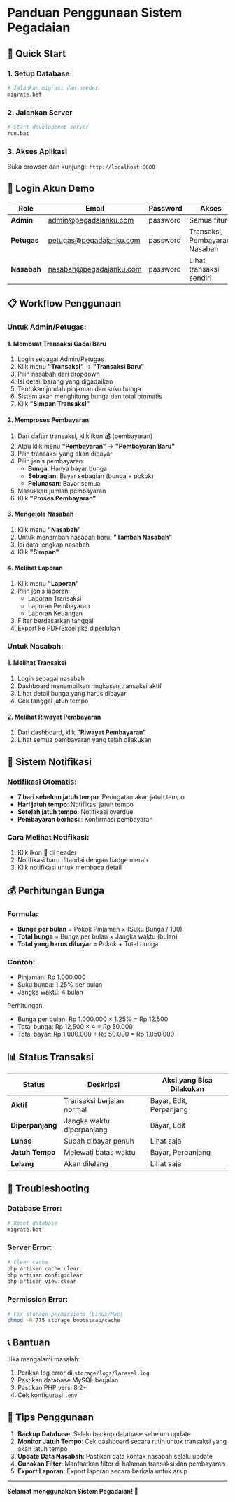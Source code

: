 # Panduan Penggunaan Sistem Pegadaian

## 🚀 Quick Start

### 1. Setup Database
```bash
# Jalankan migrasi dan seeder
migrate.bat
```

### 2. Jalankan Server
```bash
# Start development server
run.bat
```

### 3. Akses Aplikasi
Buka browser dan kunjungi: `http://localhost:8000`

## 👤 Login Akun Demo

| Role | Email | Password | Akses |
|------|-------|----------|-------|
| **Admin** | admin@pegadaianku.com | password | Semua fitur |
| **Petugas** | petugas@pegadaianku.com | password | Transaksi, Pembayaran, Nasabah |
| **Nasabah** | nasabah@pegadaianku.com | password | Lihat transaksi sendiri |

## 📋 Workflow Penggunaan

### Untuk Admin/Petugas:

#### 1. Membuat Transaksi Gadai Baru
1. Login sebagai Admin/Petugas
2. Klik menu **"Transaksi"** → **"Transaksi Baru"**
3. Pilih nasabah dari dropdown
4. Isi detail barang yang digadaikan
5. Tentukan jumlah pinjaman dan suku bunga
6. Sistem akan menghitung bunga dan total otomatis
7. Klik **"Simpan Transaksi"**

#### 2. Memproses Pembayaran
1. Dari daftar transaksi, klik ikon **💰** (pembayaran)
2. Atau klik menu **"Pembayaran"** → **"Pembayaran Baru"**
3. Pilih transaksi yang akan dibayar
4. Pilih jenis pembayaran:
   - **Bunga**: Hanya bayar bunga
   - **Sebagian**: Bayar sebagian (bunga + pokok)
   - **Pelunasan**: Bayar semua
5. Masukkan jumlah pembayaran
6. Klik **"Proses Pembayaran"**

#### 3. Mengelola Nasabah
1. Klik menu **"Nasabah"**
2. Untuk menambah nasabah baru: **"Tambah Nasabah"**
3. Isi data lengkap nasabah
4. Klik **"Simpan"**

#### 4. Melihat Laporan
1. Klik menu **"Laporan"**
2. Pilih jenis laporan:
   - Laporan Transaksi
   - Laporan Pembayaran
   - Laporan Keuangan
3. Filter berdasarkan tanggal
4. Export ke PDF/Excel jika diperlukan

### Untuk Nasabah:

#### 1. Melihat Transaksi
1. Login sebagai nasabah
2. Dashboard menampilkan ringkasan transaksi aktif
3. Lihat detail bunga yang harus dibayar
4. Cek tanggal jatuh tempo

#### 2. Melihat Riwayat Pembayaran
1. Dari dashboard, klik **"Riwayat Pembayaran"**
2. Lihat semua pembayaran yang telah dilakukan

## 🔔 Sistem Notifikasi

### Notifikasi Otomatis:
- **7 hari sebelum jatuh tempo**: Peringatan akan jatuh tempo
- **Hari jatuh tempo**: Notifikasi jatuh tempo
- **Setelah jatuh tempo**: Notifikasi overdue
- **Pembayaran berhasil**: Konfirmasi pembayaran

### Cara Melihat Notifikasi:
1. Klik ikon 🔔 di header
2. Notifikasi baru ditandai dengan badge merah
3. Klik notifikasi untuk membaca detail

## 💰 Perhitungan Bunga

### Formula:
- **Bunga per bulan** = Pokok Pinjaman × (Suku Bunga / 100)
- **Total bunga** = Bunga per bulan × Jangka waktu (bulan)
- **Total yang harus dibayar** = Pokok + Total bunga

### Contoh:
- Pinjaman: Rp 1.000.000
- Suku bunga: 1.25% per bulan
- Jangka waktu: 4 bulan

Perhitungan:
- Bunga per bulan: Rp 1.000.000 × 1.25% = Rp 12.500
- Total bunga: Rp 12.500 × 4 = Rp 50.000
- Total bayar: Rp 1.000.000 + Rp 50.000 = Rp 1.050.000

## 📊 Status Transaksi

| Status | Deskripsi | Aksi yang Bisa Dilakukan |
|--------|-----------|--------------------------|
| **Aktif** | Transaksi berjalan normal | Bayar, Edit, Perpanjang |
| **Diperpanjang** | Jangka waktu diperpanjang | Bayar, Edit |
| **Lunas** | Sudah dibayar penuh | Lihat saja |
| **Jatuh Tempo** | Melewati batas waktu | Bayar, Perpanjang |
| **Lelang** | Akan dilelang | Lihat saja |

## 🔧 Troubleshooting

### Database Error:
```bash
# Reset database
migrate.bat
```

### Server Error:
```bash
# Clear cache
php artisan cache:clear
php artisan config:clear
php artisan view:clear
```

### Permission Error:
```bash
# Fix storage permissions (Linux/Mac)
chmod -R 775 storage bootstrap/cache
```

## 📞 Bantuan

Jika mengalami masalah:
1. Periksa log error di `storage/logs/laravel.log`
2. Pastikan database MySQL berjalan
3. Pastikan PHP versi 8.2+
4. Cek konfigurasi `.env`

## 🎯 Tips Penggunaan

1. **Backup Database**: Selalu backup database sebelum update
2. **Monitor Jatuh Tempo**: Cek dashboard secara rutin untuk transaksi yang akan jatuh tempo
3. **Update Data Nasabah**: Pastikan data kontak nasabah selalu update
4. **Gunakan Filter**: Manfaatkan filter di halaman transaksi dan pembayaran
5. **Export Laporan**: Export laporan secara berkala untuk arsip

---

**Selamat menggunakan Sistem Pegadaian! 🎉**
